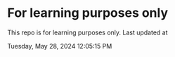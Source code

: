 # For learning purposes only
This repo is for learning purposes only.
Last updated at

Tuesday, May 28, 2024 12:05:15 PM

